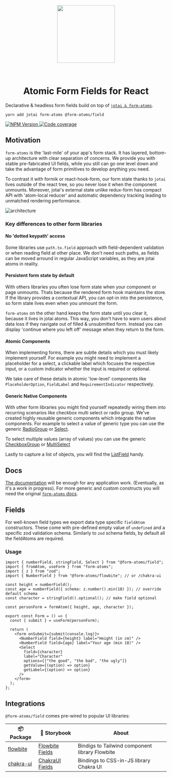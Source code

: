 <div align="center">
  <img width="180" style="margin: 32px" src="./form-atoms-field.svg">
  <h1>Atomic Form Fields for React</h1>
</div>

Declarative & headless form fields build on top of [`jotai & form-atoms`](https://github.com/form-atom/form-atoms).

```
yarn add jotai form-atoms @form-atoms/field
```

<a aria-label="NPM version" href="https://www.npmjs.com/package/%40form-atoms/field">
  <img alt="NPM Version" src="https://img.shields.io/npm/v/%40form-atoms/field?style=for-the-badge&labelColor=24292e">
</a>
<a aria-label="Code coverage report" href="https://codecov.io/gh/form-atom/field">
  <img alt="Code coverage" src="https://img.shields.io/codecov/c/gh/form-atom/field?style=for-the-badge&labelColor=24292e">
</a>

## Motivation

`form-atoms` is the 'last-mile' of your app's form stack. It has layered, bottom-up architecture with clear separation of concerns.
We provide you with stable pre-fabricated UI fields, while you still can go one level down and take the advantage of form primitives to develop anything you need.

To contrast it with formik or react-hook-form, our form state thanks to `jotai` lives outside of the react tree, so you never lose it when the component unmounts.
Moreover, jotai's external state unlike redux-form has compact API with 'atom-local reducer' and automatic dependency tracking leading to unmatched rendering performance.

![architecture](./architecture.png)

### Key differences to other form libraries

#### No 'dotted keypath' access

Some libraries use `path.to.field` approach with field-dependent validation or when reading field at other place. We don't need such paths, as fields can be moved arround in regular JavaScript variables, as they are jotai atoms in reality.

#### Persistent form state by default

With others libraries you often lose form state when your component or page unmounts. Thats because the rendered form hook maintains the store. If the library provides a contextual API, you can opt-in into the persistence, so form state lives even when you unmount the form.

`form-atoms` on the other hand keeps the form state until you clear it, because it lives in jotai atoms. This way, you don't have to warn users about data loss if they navigate out of filled & unsubmitted form. Instead you can display 'continue where you left off' message when they return to the form.

#### Atomic Components

When implementing forms, there are subtle details which you must likely implement yourself. For example you might need to implement a placeholder for a select,
a clickable label which focuses the respective input, or a custom indicator whether the input is required or optional.

We take care of these details in atomic 'low-level' components like `PlaceholderOption`, `FieldLabel` and `RequirementIndicator` respectively.

#### Generic Native Components

With other form libraries you might find yourself repeatedly wiring them into recurring scenarios like checkbox multi select or radio group.
We've created highly reusable generic components which integrate the native components.
For example to select a value of generic type you can use the generic [RadioGroup](https://form-atoms.github.io/field/?path=/docs/components-radiogroup--docs) or [Select](https://form-atoms.github.io/field/?path=/docs/components-select--docs).

To select multiple values (array of values) you can use the generic [CheckboxGroup](https://form-atoms.github.io/field/?path=/docs/components-checkboxgroup--docs) or [MultiSelect](https://form-atoms.github.io/field/?path=/docs/components-multiselect--docs)

Lastly to capture a list of objects, you will find the [ListField](https://form-atoms.github.io/field/?path=/docs/components-listfield--docs) handy.

## Docs

[The documentation](https://form-atoms.github.io/field/) will be enough for any application work. (Eventually, as it's a work in progress).
For more generic and custom constructs you will need the original [`form-atoms` docs](https://github.com/form-atom/form-atoms).

## Fields

For well-known field types we export data type specific `fieldAtom` constructors. These come with
pre-defined empty value of `undefined` and a specific zod validation schema.
Similarly to `zod` schema fields, by default all the fieldAtoms are required.

### Usage

```tsx
import { numberField, stringField, Select } from "@form-atoms/field";
import { fromAtom, useForm } from "form-atoms";
import { z } from "zod";
import { NumberField } from "@form-atoms/flowbite"; // or /chakra-ui

const height = numberField();
const age = numberField({ schema: z.number().min(18) }); // override default schema
const character = stringField().optional(); // make field optional

const personForm = formAtom({ height, age, character });

export const Form = () => {
  const { submit } = useForm(personForm);

  return (
    <form onSubmit={submit(console.log)}>
      <NumberField field={height} label="Height (in cm)" />
      <NumberField field={age} label="Your age (min 18)" />
      <Select
        field={character}
        label="Character"
        options={["the good", "the bad", "the ugly"]}
        getValue={(option) => option}
        getLabel={(option) => option}
      />
    </form>
  );
};
```

## Integrations

`@form-atoms/field` comes pre-wired to popular UI libraries:

| 📦Package                                            | 🎨 Storybook                                              | About                                          |
| ---------------------------------------------------- | --------------------------------------------------------- | ---------------------------------------------- |
| [flowbite](https://github.com/form-atoms/flowbite)   | [Flowbite Fields](https://form-atoms.github.io/flowbite/) | Bindigs to Tailwind component library Flowbite |
| [chakra-ui](https://github.com/form-atoms/chakra-ui) | [ChakraUI Fields](https://form-atoms.github.io/chakra-ui) | Bindings to CSS-in-JS library Chakra UI        |
